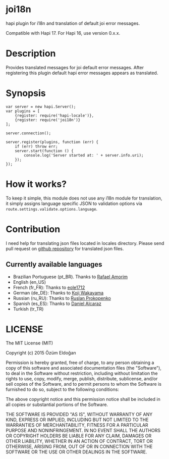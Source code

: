 joi18n
======
hapi plugin for i18n and translation of default joi error messages.

Compatible with Hapi 17. For Hapi 16, use version 0.x.x.

Description
===========
Provides translated messages for joi default error messages. After registering this plugin default hapi error messages appears as translated.

Synopsis
========
    var server = new hapi.Server();
    var plugins = [
        {register: require('hapi-locale')},
        {register: require('joi18n')}
    ];
    
    server.connection();
    
    server.register(plugins, function (err) {
        if (err) throw err;
        server.start(function () {
            console.log('Server started at: ' + server.info.uri);
        });
    });

How it works?
=============
To keep it simple, this module does not use any i18n module for translation, it simply assigns language specific JSON to validation options via `route.settings.validate.options.language`. 

Contribution
============
I need help for translating json files located in locales directory. Please send pull request on [github repository](https://github.com/ozum/joi18n) for translated json files.

Currently available languages
-----------------------------
* Brazilian Portuguese (pt_BR). Thanks to [Rafael Amorim](https://github.com/rafaelamorim)
* English (en_US)
* French (fr_FR): Thanks to [eole1712](https://github.com/eole1712)
* German (de_DE): Thanks to [Koji Wakayama](https://github.com/kojiwakayama)
* Russian (ru_RU): Thanks to [Ruslan Prokopenko](https://github.com/r-pr)
* Spanish (es_ES): Thanks to [Daniel Alcaraz](https://github.com/DanielAlcaraz)
* Turkish (tr_TR)


LICENSE
=======
The MIT License (MIT)

Copyright (c) 2015 Özüm Eldoğan

Permission is hereby granted, free of charge, to any person obtaining a copy
of this software and associated documentation files (the "Software"), to deal
in the Software without restriction, including without limitation the rights
to use, copy, modify, merge, publish, distribute, sublicense, and/or sell
copies of the Software, and to permit persons to whom the Software is
furnished to do so, subject to the following conditions:

The above copyright notice and this permission notice shall be included in
all copies or substantial portions of the Software.

THE SOFTWARE IS PROVIDED "AS IS", WITHOUT WARRANTY OF ANY KIND, EXPRESS OR
IMPLIED, INCLUDING BUT NOT LIMITED TO THE WARRANTIES OF MERCHANTABILITY,
FITNESS FOR A PARTICULAR PURPOSE AND NONINFRINGEMENT. IN NO EVENT SHALL THE
AUTHORS OR COPYRIGHT HOLDERS BE LIABLE FOR ANY CLAIM, DAMAGES OR OTHER
LIABILITY, WHETHER IN AN ACTION OF CONTRACT, TORT OR OTHERWISE, ARISING FROM,
OUT OF OR IN CONNECTION WITH THE SOFTWARE OR THE USE OR OTHER DEALINGS IN
THE SOFTWARE.